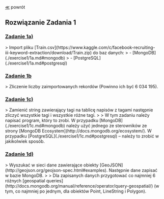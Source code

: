﻿[&#8810;](../README.md) powrót

## Rozwiązanie Zadania 1

<h3><a href="./exercise1/1a.md">Zadanie 1a)</a></h3>
> Import pliku [Train.csv](https://www.kaggle.com/c/facebook-recruiting-iii-keyword-extraction/download/Train.zip) do baz danych:
> - [MongoDB](./exercise1/1a.md#mongodb)
> - [PostgreSQL](./exercise1/1a.md#postgresql)

<h3><a href="./exercise1/1b.md">Zadanie 1b</a></h3>
> Zliczenie liczby zaimportowanych rekordów (Powinno ich być 6 034 195).

<h3><a href="./exercise1/1c.md">Zadanie 1c)</a></h3>
> Zamienić string zawierający tagi na tablicę napisów z tagami następnie zliczyć wszystkie tagi i wszystkie różne tagi.
>
> W tym zadaniu należy napisać program, który to zrobi. W przypadku [MongoDB](./exercise1/1c.md#mongodb) należy użyć jednego ze sterowników ze strony [MongoDB Ecosystem](http://docs.mongodb.org/ecosystem/). W przypadku [PostgreSQL](./exercise1/1c.md#postgresql) – należy to zrobić w jakikolwiek sposób.

<h3><a href="./exercise1/1d.md">Zadanie 1d)</a></h3>
> Wyszukać w sieci dane zawierające obiekty [GeoJSON](http://geojson.org/geojson-spec.html#examples). Następnie dane zapisać w bazie MongoDB.
>
> Dla zapisanych danych przygotować co najmniej 6 różnych [geospatial queries](http://docs.mongodb.org/manual/reference/operator/query-geospatial/) (w tym, co najmniej po jednym, dla obiektów Point, LineString i Polygon).